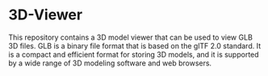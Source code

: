 # 3D-Viewer
This repository contains a 3D model viewer that can be used to view GLB 3D files. GLB is a binary file format that is based on the glTF 2.0 standard. It is a compact and efficient format for storing 3D models, and it is supported by a wide range of 3D modeling software and web browsers.
